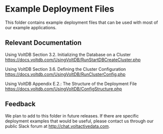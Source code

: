 # Example Deployment Files

This folder contains example deployment files that can be used with most of our example applications.

## Relevant Documentation

Using VoltDB Section 3.2. Initializing the Database on a Cluster
https://docs.voltdb.com/UsingVoltDB/RunStartDBCreateCluster.php

Using VoltDB Section 3.6. Defining the Cluster Configuration
https://docs.voltdb.com/UsingVoltDB/RunClusterConfig.php

Using VoltDB Appendix E.2.: The Structure of the Deployment File
https://docs.voltdb.com/UsingVoltDB/ConfigStructure.php

## Feedback

We plan to add to this folder in future releases. If there are specific deployment examples that would be useful, please contact us through our public Slack forum at http://chat.voltactivedata.com.

